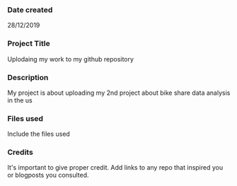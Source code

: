 ### Date created
28/12/2019

### Project Title
Uplodaing my work to my github repository

### Description
My project is about uploading my 2nd project about bike share data analysis in the us

### Files used
Include the files used

### Credits
It's important to give proper credit. Add links to any repo that inspired you or blogposts you consulted.
